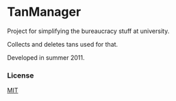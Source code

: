TanManager
============

Project for simplifying the bureaucracy stuff at university.

Collects and deletes tans used for that.

Developed in summer 2011.

### License

[MIT](https://github.com/flippus/tananzeiger/blob/master/LICENSE)
